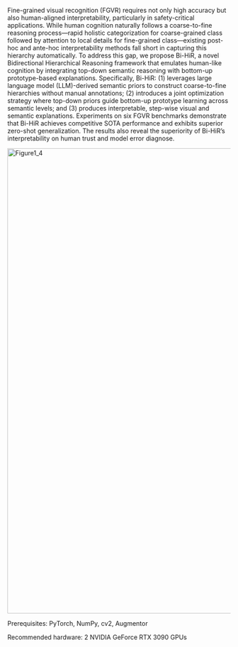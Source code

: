 Fine-grained visual recognition (FGVR) requires not only high accuracy but also
human-aligned interpretability, particularly in safety-critical applications. While
human cognition naturally follows a coarse-to-fine reasoning process—rapid
holistic categorization for coarse-grained class followed by attention to local details for fine-grained class—existing post-hoc and ante-hoc interpretability methods fall short in capturing this hierarchy automatically. To address this gap, we
propose Bi-HiR, a novel Bidirectional Hierarchical Reasoning framework that
emulates human-like cognition by integrating top-down semantic reasoning with
bottom-up prototype-based explanations. Specifically, Bi-HiR: (1) leverages large
language model (LLM)-derived semantic priors to construct coarse-to-fine hierarchies without manual annotations; (2) introduces a joint optimization strategy
where top-down priors guide bottom-up prototype learning across semantic levels; and (3) produces interpretable, step-wise visual and semantic explanations.
Experiments on six FGVR benchmarks demonstrate that Bi-HiR achieves competitive SOTA performance and exhibits superior zero-shot generalization. The
results also reveal the superiority of Bi-HiR’s interpretability on human trust and
model error diagnose.

<img width="2060" height="1049" alt="Figure1_4" src="https://github.com/user-attachments/assets/ce9ec347-c64d-4ca3-9d15-3ebdda72e6ab" />



Prerequisites: PyTorch, NumPy, cv2, Augmentor

Recommended hardware: 2 NVIDIA GeForce RTX 3090 GPUs
